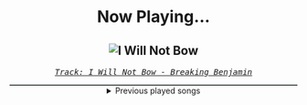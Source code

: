 <div align="center"> 
<h1>Now Playing...</h1>

![I Will Not Bow](https://i.scdn.co/image/ab67616d00001e0208cdafd988bd04d9b14159d3)
--
_<samp><a href="https://open.spotify.com/track/2yXyz4NLTZx9CLdXfLTp5E">Track: I Will Not Bow - Breaking Benjamin</a></samp>_

<div style="border: 1px #4B5054 solid"></div>
<details>
  <summary>
    Previous played songs
  </summary>
  <table>
    <thead>
      <tr>
        <th>
          Artist
        </th>
        <th>
          Song
        </th>
        <th>
          Link
        </th>
      </tr>
    </thead>
    <tbody>
      <tr><td>Breaking Benjamin</td><td>I Will Not Bow</td><td><a href="https://open.spotify.com/track/2yXyz4NLTZx9CLdXfLTp5E">https://open.spotify.com/track/2yXyz4NLTZx9CLdXfLTp5E</a></td></tr><tr><td>I Prevail</td><td>Deep End</td><td><a href="https://open.spotify.com/track/27Nkg5NHILTJUcCyBkvVHt">https://open.spotify.com/track/27Nkg5NHILTJUcCyBkvVHt</a></td></tr><tr><td>Ochman</td><td>River</td><td><a href="https://open.spotify.com/track/2fSz6MBKMPjOApUhGYfPid">https://open.spotify.com/track/2fSz6MBKMPjOApUhGYfPid</a></td></tr><tr><td>10 Years</td><td>Wasteland</td><td><a href="https://open.spotify.com/track/0nTiC2fGkM4q8bGlBKGrGx">https://open.spotify.com/track/0nTiC2fGkM4q8bGlBKGrGx</a></td></tr><tr><td>Static-X</td><td>The Only</td><td><a href="https://open.spotify.com/track/35ZmCVnfYRdK1iLGCxNhMa">https://open.spotify.com/track/35ZmCVnfYRdK1iLGCxNhMa</a></td></tr><tr><td>Five Finger Death Punch</td><td>The End</td><td><a href="https://open.spotify.com/track/6hbAVcAB0mQVXMPubZnwuL">https://open.spotify.com/track/6hbAVcAB0mQVXMPubZnwuL</a></td></tr><tr><td>Rob Bailey & The Hustle Standard</td><td>Hungry</td><td><a href="https://open.spotify.com/track/6fd3mZrsVbe7N6whWrlZYv">https://open.spotify.com/track/6fd3mZrsVbe7N6whWrlZYv</a></td></tr><tr><td>Kesha</td><td>TiK ToK</td><td><a href="https://open.spotify.com/track/0HPD5WQqrq7wPWR7P7Dw1i">https://open.spotify.com/track/0HPD5WQqrq7wPWR7P7Dw1i</a></td></tr><tr><td>Linkin Park</td><td>What I've Done</td><td><a href="https://open.spotify.com/track/18lR4BzEs7e3qzc0KVkTpU">https://open.spotify.com/track/18lR4BzEs7e3qzc0KVkTpU</a></td></tr><tr><td>Usher</td><td>DJ Got Us Fallin' In Love (feat. Pitbull)</td><td><a href="https://open.spotify.com/track/4356Typ82hUiFAynbLYbPn">https://open.spotify.com/track/4356Typ82hUiFAynbLYbPn</a></td></tr><tr><td>Jennifer Lopez</td><td>On The Floor - Radio Edit</td><td><a href="https://open.spotify.com/track/0Oe49j06Bjrxs8PltuVeaW">https://open.spotify.com/track/0Oe49j06Bjrxs8PltuVeaW</a></td></tr><tr><td>LMFAO</td><td>Party Rock Anthem</td><td><a href="https://open.spotify.com/track/7mitXLIMCflkhZiD34uEQI">https://open.spotify.com/track/7mitXLIMCflkhZiD34uEQI</a></td></tr><tr><td>Disturbed</td><td>Indestructible</td><td><a href="https://open.spotify.com/track/42ZVk59gT4tMlrZmd8Ijxf">https://open.spotify.com/track/42ZVk59gT4tMlrZmd8Ijxf</a></td></tr><tr><td>Skillet</td><td>Monster</td><td><a href="https://open.spotify.com/track/5XQNN3cHwYRzPv08CHuQNZ">https://open.spotify.com/track/5XQNN3cHwYRzPv08CHuQNZ</a></td></tr><tr><td>David Guetta</td><td>Sexy Bitch (feat. Akon)</td><td><a href="https://open.spotify.com/track/127uq83uGFapbddqiMUKky">https://open.spotify.com/track/127uq83uGFapbddqiMUKky</a></td></tr><tr><td>Yellow Claw</td><td>DJ Turn It Up</td><td><a href="https://open.spotify.com/track/1ivuWgxFQb2xzxVNSlB1hF">https://open.spotify.com/track/1ivuWgxFQb2xzxVNSlB1hF</a></td></tr><tr><td>Disturbed</td><td>Warrior</td><td><a href="https://open.spotify.com/track/2TNPagu8Z4zvDOpmnktF00">https://open.spotify.com/track/2TNPagu8Z4zvDOpmnktF00</a></td></tr><tr><td>Adelitas Way</td><td>Invincible</td><td><a href="https://open.spotify.com/track/4FthwGFz9SVZgCVqxNXsSK">https://open.spotify.com/track/4FthwGFz9SVZgCVqxNXsSK</a></td></tr><tr><td>Black Eyed Peas</td><td>Pump It</td><td><a href="https://open.spotify.com/track/2ygMBIctKIAfbEBcT9065L">https://open.spotify.com/track/2ygMBIctKIAfbEBcT9065L</a></td></tr><tr><td>Sean Paul</td><td>Temperature</td><td><a href="https://open.spotify.com/track/0k2GOhqsrxDTAbFFSdNJjT">https://open.spotify.com/track/0k2GOhqsrxDTAbFFSdNJjT</a></td></tr>
    </tbody>
  </table>
</details>

</div>
